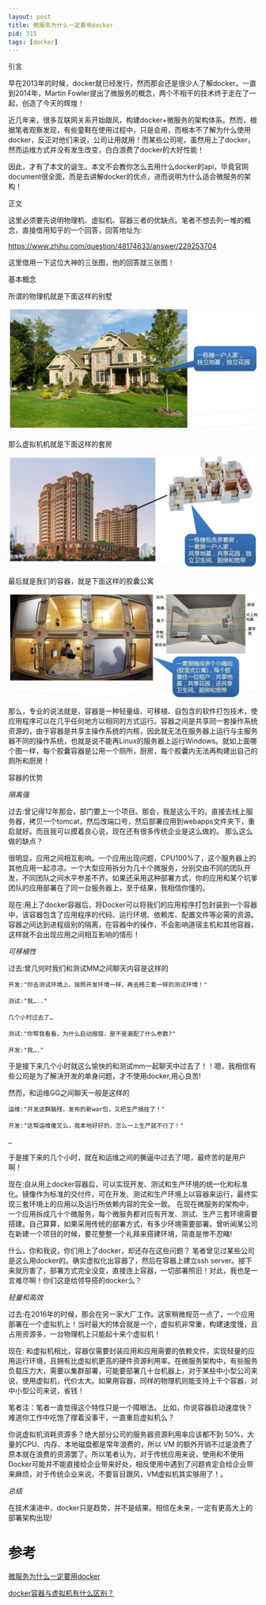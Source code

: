 ```yaml
---
layout: post
title: 微服务为什么一定要用docker
pid: 315
tags: [docker]
---
```


引言

早在2013年的时候，docker就已经发行，然而那会还是很少人了解docker。一直到2014年，Martin Fowler提出了微服务的概念，两个不相干的技术终于走在了一起，创造了今天的辉煌！

近几年来，很多互联网关系开始跟风，构建docker+微服务的架构体系。然而，根据笔者观察发现，有些童鞋在使用过程中，只是会用，而根本不了解为什么使用docker，反正对他们来说，公司让用就用！而某些公司呢，虽然用上了docker，然而运维方式并没有发生改变，白白浪费了docker的大好性能！

因此，才有了本文的诞生。本文不会教你怎么去用什么docker的api，毕竟官网document很全面，而是去讲解docker的优点，进而说明为什么适合微服务的架构！

正文

这里必须要先说明物理机、虚拟机、容器三者的优缺点。笔者不想去列一堆的概念，直接借用知乎的一个回答，回答地址为:

https://www.zhihu.com/question/48174633/answer/229253704

这里借用一下这位大神的三张图，他的回答就三张图！

基本概念

所谓的物理机就是下面这样的别墅

![](/uploads/2018/12/12-01.jpg)

那么虚拟机机就是下面这样的套房

![](/uploads/2018/12/12-02.jpg)

最后就是我们的容器，就是下面这样的胶囊公寓

![](/uploads/2018/12/12-03.jpg)

那么，专业的说法就是，容器是一种轻量级、可移植、自包含的软件打包技术，使应用程序可以在几乎任何地方以相同的方式运行。容器之间是共享同一套操作系统资源的，由于容器是共享主操作系统的内核，因此就无法在服务器上运行与主服务器不同的操作系统，也就是说不能再Linux的服务器上运行Windows。就如上面哪个图一样，每个胶囊容器是公用一个厕所，厨房，每个胶囊内无法再构建出自己的厕所和厨房！

容器的优势

*隔离强*

过去:曾记得12年那会，部门要上一个项目。那会，我是这么干的。直接去线上服务器，拷贝一个tomcat，然后改端口号，然后部署应用到webapps文件夹下，重启就好。而且我可以摸着良心说，现在还有很多传统企业是这么做的。
那么这么做的缺点？

很明显，应用之间相互影响。一个应用出现问题，CPU100%了，这个服务器上的其他应用一起凉凉。一个大型应用拆分为几十个微服务，分别交由不同的团队开发，不同团队之间水平参差不齐。如果还采用这种部署方式，你的应用和某个坑爹团队的应用部署在了同一台服务器上，至于结果，我相信你懂的。

现在:用上了docker容器后，将Docker可以将我们的应用程序打包封装到一个容器中，该容器包含了应用程序的代码、运行环境、依赖库、配置文件等必需的资源。容器之间达到进程级别的隔离，在容器中的操作，不会影响道宿主机和其他容器，这样就不会出现应用之间相互影响的情形！

*可移植性*

过去:曾几何时我们和测试MM之间聊天内容是这样的

    开发:"你去测试环境上，按照开发环境一样，再去搭三套一样的测试环境！"    

    测试:"我….."    

    几个小时过去了…    

    测试:"你帮我看看，为什么启动报错，是不是漏配了什么参数?"    

    开发:"我…."

于是接下来几个小时就这么愉快的和测试mm一起聊天中过去了！！嗯，我相信有些公司是为了解决开发的单身问题，才不使用docker,用心良苦!

然而，和运维GG之间聊天一般是这样的

    运维:"开发这群脑残，发布的新war包，又把生产搞挂了！"   

    开发:"这帮运维傻叉么，我本地好好的，怎么一上生产就不行了！"   

    …

于是接下来的几个小时，就在和运维之间的撕逼中过去了!嗯，最终苦的是用户啊！

现在:自从用上docker容器后，可以实现开发、测试和生产环境的统一化和标准化。镜像作为标准的交付件，可在开发、测试和生产环境上以容器来运行，最终实现三套环境上的应用以及运行所依赖内容的完全一致。
在现在微服务的架构中，一个应用拆成几十个微服务，每个微服务都对应有开发、测试、生产三套环境需要搭建。自己算算，如果采用传统的部署方式，有多少环境需要部署。曾听闻某公司在新建一个项目的时候，要花整整一个礼拜来搭建环境，简直是惨不忍睹!

什么，你和我说，你们用上了docker，却还存在这些问题？
笔者曾见过某些公司是这么用docker的。确实虚拟化出容器了，然后在容器上建立ssh server。接下来就厉害了，部署方式完全没变，直接连上容器，一切部署照旧！对此，我也是一言难尽啊！你们这是给领导搭的docker么？

*轻量和高效*

过去:在2016年的时候，那会在另一家大厂工作。这家稍微规范一点了，一个应用部署在一个虚拟机上！当时最大的体会就是一个，虚拟机非常重，构建速度慢，且占用资源多，一台物理机上只能起十来个虚拟机！

现在:
和虚拟机相比，容器仅需要封装应用和应用需要的依赖文件，实现轻量的应用运行环境，且拥有比虚拟机更高的硬件资源利用率。在微服务架构中，有些服务负载压力大，需要以集群部署，可能要部署几十台机器上，对于某些中小型公司来说，使用虚拟机，代价太大。如果用容器，同样的物理机则能支持上千个容器，对中小型公司来说，省钱！

笔者注：笔者一直觉得这个特性只是一个障眼法。
比如，你说容器启动速度快？难道你工作中吃饱了撑着没事干，一直重启虚拟机么？

你说虚拟机消耗资源多？绝大部分公司的服务器资源利用率应该都不到 50%，大量的CPU、内存、本地磁盘都是常年浪费的，所以 VM 的额外开销不过是浪费了原本就在浪费的资源罢了。所以笔者认为，对于传统应用来说，使用和不使用Docker可能并不能直接给企业带来好处，相反使用中遇到了问题肯定会给企业带来麻烦，对于传统企业来说，不要盲目跟风，VM虚拟机其实够用了！。

*总结*

在技术演进中，docker只是趋势，并不是结果。相信在未来，一定有更高大上的部署架构出现!

# 参考

[微服务为什么一定要用docker](https://mp.weixin.qq.com/s/vqAxTj0A45B76mDPPD3XPQ)

[docker容器与虚拟机有什么区别？](https://www.zhihu.com/question/48174633)

